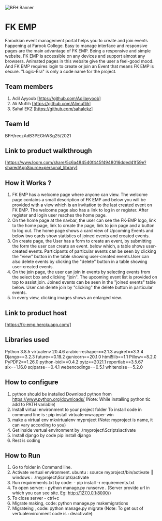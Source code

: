 ![BFH Banner](https://trello-attachments.s3.amazonaws.com/542e9c6316504d5797afbfb9/542e9c6316504d5797afbfc1/39dee8d993841943b5723510ce663233/Frame_19.png)
# FK EMP
Farookian event management portal helps you to create and join events 
happening at Farook College. Easy to manage interface and responsive 
pages are the main advantage of FK EMP. Being a responsive and simple 
website, FK EMP is accessible on any devices and support almost any 
browsers. Animated pages in this website give the user a feel-good mood.
And FK EMP requires login to create or join an Event that means FK EMP 
is secure. "Logic-Era" is only a code name for the project.
## Team members
1. Adil Ayyoob [https://github.com/Adilayyoob]
2. Ali Muflih [https://github.com/Alimuflih]
3. Sahal EKZ [https://github.com/sahalekz]
## Team Id
BFH/reczAdB3PEGhWSg25/2021
## Link to product walkthrough
[https://www.loom.com/share/5c6a484540f445f4948016dded41f59e?sharedAppSource=personal_library]
## How it Works ?
1. FK EMP has a welcome page where anyone can view. The welcome page contains 
a small description of FK EMP and below you will be provided with a view which
 is an invitation to the last created event on FK EMP. The welcome page also 
has a link to log in or register. After register and login user reaches the 
home page. 
2. On the home page at the navbar, the user can see the FK-EMP logo, 
link to the home page, link to create the page, link to join page and a button 
to log out. The home page shows a card view of Upcoming Events and below two 
cards show statistics of joined events and created events.
3. On create page, the User has a form to create an event, by submitting the form 
the user can create an event. below which, a table shows user-created events. 
Participants of particular events can be seen by clicking the "view" button 
in the table showing user-created events.User can also delete events by
clicking the "delete" button in a table showing user-created events.
4. On the join page, the user can join in events by selecting events from the 
select box and clicking "join". The upcoming event list is provided on top to 
assist join. Joined events can be seen in the "joined events" table below. 
User can delete join by "clicking" the delete button in particular events. 
5. In every view, clicking images shows an enlarged view.
## Link to product host
[https://fk-emp.herokuapp.com/]
## Libraries used
Python 3.8.5
virtualenv 20.4.6
arabic-reshaper==2.1.3
asgiref==3.3.4
Django==3.2.3
future==0.18.2
gunicorn==20.1.0
html5lib==1.1
Pillow==8.2.0
PyPDF2==1.26.0
python-bidi==0.4.2
pytz==2021.1
reportlab==3.5.67
six==1.16.0
sqlparse==0.4.1
webencodings==0.5.1
whitenoise==5.2.0
## How to configure
1. python should be installed
   Download python from https://www.python.org/downloads/ 
   (Note: While installing python tic add to PATH variable)
2. Install virtual environment to your project folder
   To install code in command line is : 
   pip install virtualenvwrapper-win
3. make a virtual env 
   mkvirtualenv myproject 
   (Note: myproject is name, it can vary according to you)
4. Get inside vertual environment by 
   .\myproject\Scripts\activate
5. Install django by code
   pip install django
6. Rest is coding
## How to Run
1. Go to folder in Command line.
2. Activate vertual environment. ubuntu : source myproject/bin/activate || windows :   .\myproject\Scripts\activate
3. Run requirements.txt by code: - pip install -r requirements.txt
4. To open server: - python manage.py runserve .       (Server provide url in which you can see site. Eg: http://127.0.0.1:8000/)
5. To close server - ctrl+c
6. Migrate making, code: python manage.py makemigrations
7. Migrateing , code: python manage.py migrate 
   (Note: To get out of vertualenvironment code is : deactivate)  